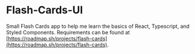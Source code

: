 # Flash-Cards-UI
Small Flash Cards app to help me learn the basics of React, Typescript, and Styled Components. Requirements can be found at [https://roadmap.sh/projects/flash-cards](https://roadmap.sh/projects/flash-cards).
